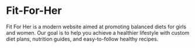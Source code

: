 # Fit-For-Her
Fit For Her is a modern website aimed at promoting balanced diets for girls and women. Our goal is to help you achieve a healthier lifestyle with custom diet plans, nutrition guides, and easy-to-follow healthy recipes.

